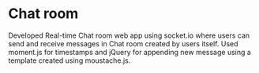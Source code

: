 # Chat room

Developed Real-time Chat room web app using socket.io where users can send and receive messages in Chat room
created by users itself. Used moment.js for timestamps and jQuery for appending new message using a template
created using moustache.js.
